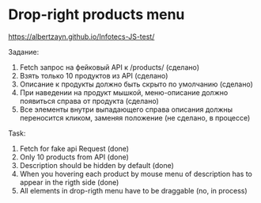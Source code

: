 # Drop-right products menu

https://albertzayn.github.io/Infotecs-JS-test/

Задание:

1. Fetch запрос на фейковый API к /products/ (сделано)
2. Взять только 10 продуктов из API (сделано)
3. Описание к продукты должно быть скрыто по умолчанию (сделано)
4. При наведении на продукт мышкой, меню-описание должно появиться справа от продукта (сделано)
5. Все элементы внутри выпадающего справа описания должны переносится кликом, заменяя положение (не сделано, в процессе)

Task:

1. Fetch for fake api Request  (done)
2. Only 10 products from API (done)
3. Description should be hidden by default (done)
4. When you hovering each product by mouse menu of description has to appear in the rigth side (done)
5. All elements in drop-rigth menu have to be draggable (no, in process)
